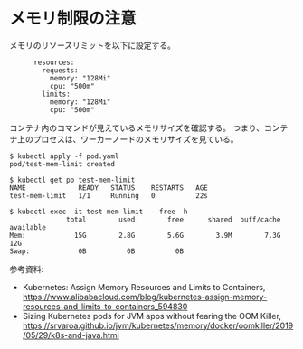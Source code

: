 # メモリ制限の注意

メモリのリソースリミットを以下に設定する。

~~~
      resources:
        requests:
          memory: "128Mi"
          cpu: "500m"
        limits:
          memory: "128Mi"
          cpu: "500m"
~~~

コンテナ内のコマンドが見えているメモリサイズを確認する。
つまり、コンテナ上のプロセスは、ワーカーノードのメモリサイズを見ている。

~~~
$ kubectl apply -f pod.yaml
pod/test-mem-limit created

$ kubectl get po test-mem-limit 
NAME             READY   STATUS    RESTARTS   AGE
test-mem-limit   1/1     Running   0          22s

$ kubectl exec -it test-mem-limit -- free -h
              total        used        free      shared  buff/cache   available
Mem:            15G        2.8G        5.6G        3.9M        7.3G         12G
Swap:            0B          0B          0B
~~~


参考資料:
* Kubernetes: Assign Memory Resources and Limits to Containers, https://www.alibabacloud.com/blog/kubernetes-assign-memory-resources-and-limits-to-containers_594830
* Sizing Kubernetes pods for JVM apps without fearing the OOM Killer, https://srvaroa.github.io/jvm/kubernetes/memory/docker/oomkiller/2019/05/29/k8s-and-java.html

